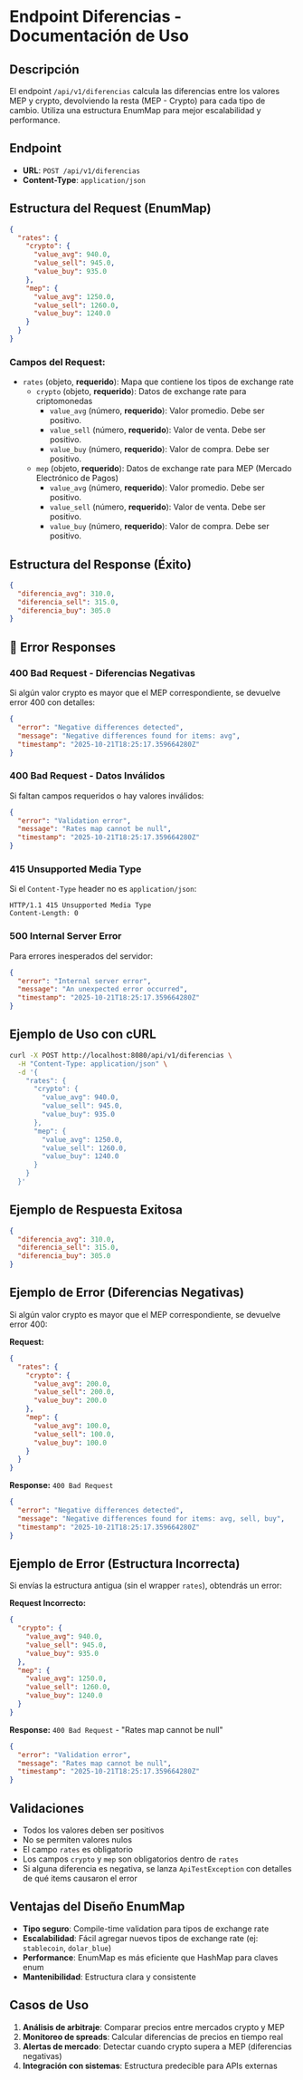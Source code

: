 # Endpoint Diferencias - Documentación de Uso

## Descripción
El endpoint `/api/v1/diferencias` calcula las diferencias entre los valores MEP y crypto, devolviendo la resta (MEP - Crypto) para cada tipo de cambio. Utiliza una estructura EnumMap para mejor escalabilidad y performance.

## Endpoint
- **URL**: `POST /api/v1/diferencias`
- **Content-Type**: `application/json`

## Estructura del Request (EnumMap)
```json
{
  "rates": {
    "crypto": {
      "value_avg": 940.0,
      "value_sell": 945.0,
      "value_buy": 935.0
    },
    "mep": {
      "value_avg": 1250.0,
      "value_sell": 1260.0,
      "value_buy": 1240.0
    }
  }
}
```

### Campos del Request:
- `rates` (objeto, **requerido**): Mapa que contiene los tipos de exchange rate
  - `crypto` (objeto, **requerido**): Datos de exchange rate para criptomonedas
    - `value_avg` (número, **requerido**): Valor promedio. Debe ser positivo.
    - `value_sell` (número, **requerido**): Valor de venta. Debe ser positivo.
    - `value_buy` (número, **requerido**): Valor de compra. Debe ser positivo.
  - `mep` (objeto, **requerido**): Datos de exchange rate para MEP (Mercado Electrónico de Pagos)
    - `value_avg` (número, **requerido**): Valor promedio. Debe ser positivo.
    - `value_sell` (número, **requerido**): Valor de venta. Debe ser positivo.
    - `value_buy` (número, **requerido**): Valor de compra. Debe ser positivo.

## Estructura del Response (Éxito)
```json
{
  "diferencia_avg": 310.0,
  "diferencia_sell": 315.0,
  "diferencia_buy": 305.0
}
```

## 🚫 **Error Responses**

### **400 Bad Request - Diferencias Negativas**
Si algún valor crypto es mayor que el MEP correspondiente, se devuelve error 400 con detalles:

```json
{
  "error": "Negative differences detected",
  "message": "Negative differences found for items: avg",
  "timestamp": "2025-10-21T18:25:17.359664280Z"
}
```

### **400 Bad Request - Datos Inválidos**
Si faltan campos requeridos o hay valores inválidos:

```json
{
  "error": "Validation error",
  "message": "Rates map cannot be null",
  "timestamp": "2025-10-21T18:25:17.359664280Z"
}
```

### **415 Unsupported Media Type**
Si el `Content-Type` header no es `application/json`:

```http
HTTP/1.1 415 Unsupported Media Type
Content-Length: 0
```

### **500 Internal Server Error**
Para errores inesperados del servidor:

```json
{
  "error": "Internal server error",
  "message": "An unexpected error occurred",
  "timestamp": "2025-10-21T18:25:17.359664280Z"
}
```

## Ejemplo de Uso con cURL
```bash
curl -X POST http://localhost:8080/api/v1/diferencias \
  -H "Content-Type: application/json" \
  -d '{
    "rates": {
      "crypto": {
        "value_avg": 940.0,
        "value_sell": 945.0,
        "value_buy": 935.0
      },
      "mep": {
        "value_avg": 1250.0,
        "value_sell": 1260.0,
        "value_buy": 1240.0
      }
    }
  }'
```

## Ejemplo de Respuesta Exitosa
```json
{
  "diferencia_avg": 310.0,
  "diferencia_sell": 315.0,
  "diferencia_buy": 305.0
}
```

## Ejemplo de Error (Diferencias Negativas)
Si algún valor crypto es mayor que el MEP correspondiente, se devuelve error 400:

**Request:**
```json
{
  "rates": {
    "crypto": {
      "value_avg": 200.0,
      "value_sell": 200.0,
      "value_buy": 200.0
    },
    "mep": {
      "value_avg": 100.0,
      "value_sell": 100.0,
      "value_buy": 100.0
    }
  }
}
```

**Response:** `400 Bad Request`
```json
{
  "error": "Negative differences detected",
  "message": "Negative differences found for items: avg, sell, buy",
  "timestamp": "2025-10-21T18:25:17.359664280Z"
}
```

## Ejemplo de Error (Estructura Incorrecta)
Si envías la estructura antigua (sin el wrapper `rates`), obtendrás un error:

**Request Incorrecto:**
```json
{
  "crypto": {
    "value_avg": 940.0,
    "value_sell": 945.0,
    "value_buy": 935.0
  },
  "mep": {
    "value_avg": 1250.0,
    "value_sell": 1260.0,
    "value_buy": 1240.0
  }
}
```

**Response:** `400 Bad Request` - "Rates map cannot be null"
```json
{
  "error": "Validation error",
  "message": "Rates map cannot be null",
  "timestamp": "2025-10-21T18:25:17.359664280Z"
}
```

## Validaciones
- Todos los valores deben ser positivos
- No se permiten valores nulos
- El campo `rates` es obligatorio
- Los campos `crypto` y `mep` son obligatorios dentro de `rates`
- Si alguna diferencia es negativa, se lanza `ApiTestException` con detalles de qué items causaron el error

## Ventajas del Diseño EnumMap
- **Tipo seguro**: Compile-time validation para tipos de exchange rate
- **Escalabilidad**: Fácil agregar nuevos tipos de exchange rate (ej: `stablecoin`, `dolar_blue`)
- **Performance**: EnumMap es más eficiente que HashMap para claves enum
- **Mantenibilidad**: Estructura clara y consistente

## Casos de Uso
1. **Análisis de arbitraje**: Comparar precios entre mercados crypto y MEP
2. **Monitoreo de spreads**: Calcular diferencias de precios en tiempo real
3. **Alertas de mercado**: Detectar cuando crypto supera a MEP (diferencias negativas)
4. **Integración con sistemas**: Estructura predecible para APIs externas

